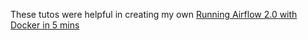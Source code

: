 These tutos were helpful in creating my own
[Running Airflow 2.0 with Docker in 5 mins]("https://www.youtube.com/watch?v=aTaytcxy2Ck")
